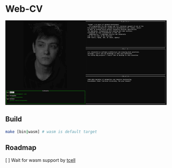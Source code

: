 # Web-CV

![demo](img/demo.png)

## Build

```sh
make [bin|wasm] # wasm is default target
```

## Roadmap

[ ] Wait for wasm support by [tcell](https://github.com/gdamore/tcell)

